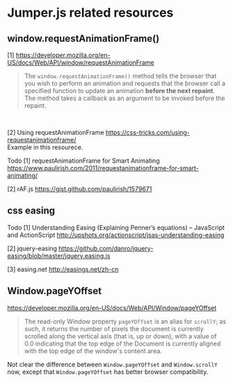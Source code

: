 # Jumper.js related resources

## window.requestAnimationFrame()
[1] https://developer.mozilla.org/en-US/docs/Web/API/window/requestAnimationFrame <br>

> The `window.requestAnimationFrame()` method tells the browser that you wish to perform an animation and requests that the browser call a specified function to update an animation **before the next repaint**. The method takes a callback as an argument to be invoked before the repaint.
<br>


[2] Using requestAnimationFrame
https://css-tricks.com/using-requestanimationframe/ <br>
Example in this resourece. <br>

Todo 
[1] requestAnimationFrame for Smart Animating
https://www.paulirish.com/2011/requestanimationframe-for-smart-animating/ <br>

[2] rAF.js
https://gist.github.com/paulirish/1579671 <br>


## css easing

Todo
[1] Understanding Easing (Explaining Penner’s equations) – JavaScript and ActionScript
http://upshots.org/actionscript/jsas-understanding-easing <br>

[2] jquery-easing
https://github.com/danro/jquery-easing/blob/master/jquery.easing.js <br>

[3] easing.net
http://easings.net/zh-cn <br>


## Window.pageYOffset
https://developer.mozilla.org/en-US/docs/Web/API/Window/pageYOffset

> The read-only Window property `pageYOffset` is an alias for `scrollY`; as such, it returns the number of pixels the document is currently scrolled along the vertical axis (that is, up or down), with a value of 0.0 indicating that the top edge of the Document is currently aligned with the top edge of the window's content area.

Not clear the difference between `Window.pageYOffset` and `Window.scrollY` now, except that `Window.pageYOffset` has better browser compatibility.

